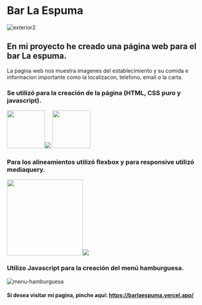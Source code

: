 #  Bar La Espuma
![ exterior2 ](https://user-images.githubusercontent.com/101834624/196052965-cf1665ba-c867-4d8c-bf96-0bb0ac43d9ca.jpg)
##  En mi proyecto he creado una página web para el bar La espuma.
La pagina web nos muestra imagenes del establecimiento y su comida e informacion importante como la localizacon, telefono, email o la carta.
###  Se utilizó para la creación de la página (HTML, CSS puro y javascript).
<img src="https://user-images.githubusercontent.com/101834624/196055942-3ed38a0d-f7b3-49e5-bba0-d923e1e3380e.png" width="100"><img src="https://user- images.githubusercontent.com/101834624/196056391-26046b8a-a158-4f7d-b6da-ac9b5356a611.png" ancho="80">
<img src="https://imagenes-de-usuario.githubusercontent.com/101834624/196056502-1e1bf8f4-8d8e-41e4-9660-3fd0a7349184.png" width="100">
###  Para los alineamientos utilizó flexbox y para responsive utilizó mediaquery.
<img src="https://user-images.githubusercontent.com/101834624/196057206-a4c0cddd-aded-401a-9abc-a55e615b578b.jpg" width="200"><img src="https://user- images.githubusercontent.com/101834624/196057415-45e08a86-9b40-462a-9875-39218ff1cf70.png" ancho="200">
###  Utilizo Javascript para la creación del menú hamburguesa.
![ menu-hamburguesa ](https://user-images.githubusercontent.com/101834624/196057793-51f8a4db-9b8b-4d92-8847-a4ecbde6481b.jpg)
####  Si desea visitar mi pagina, pinche aquí: https://barlaespuma.vercel.app/

